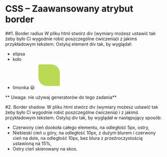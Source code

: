 # CSS – Zaawansowany atrybut border

##1. Border radius
W pliku html stwórz div (wymiary możesz ustawić tak żeby było Ci wygodnie robić poszczególne ćwiczenia)i z jakimś przykładowym tekstem. Ostyluj element div tak, by wyglądał: 
* elipsa
* koło
* limonka :smiley:
![limonka](images/limonka.jpg)

** Uwaga: nie używaj generatorów do tego zadania**

#2. Border shadow.
W pliku html stwórz div (wymiary możesz ustawić tak żeby było Ci wygodnie robić poszczególne ćwiczenia) i z jakimś przykładowym tekstem. Ostyluj div tak, by wyglądał w następujący sposób:
* Czerwony cień dookoła całego elementu, na odległość 5px, ostry,
* Niebieski cień u góry, na odległość 10px, z dużym blurem i czerwony cień na dole, na odległość 10px, bez blura z przeźroczystością ustawioną na 15%,
* Ostry cień skierowany na skos.
